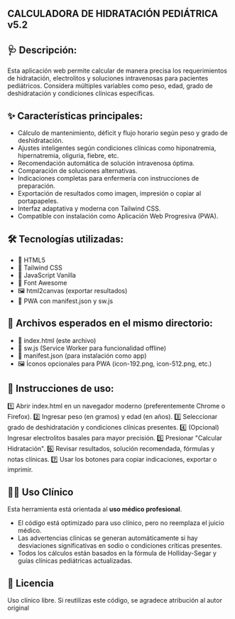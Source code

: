 ## CALCULADORA DE HIDRATACIÓN PEDIÁTRICA v5.2

## 🩺 Descripción:
Esta aplicación web permite calcular de manera precisa los requerimientos de hidratación, electrolitos y soluciones intravenosas para pacientes pediátricos. Considera múltiples variables como peso, edad, grado de deshidratación y condiciones clínicas específicas.

## ✨ Características principales:
- Cálculo de mantenimiento, déficit y flujo horario según peso y grado de deshidratación.
- Ajustes inteligentes según condiciones clínicas como hiponatremia, hipernatremia, oliguria, fiebre, etc.
- Recomendación automática de solución intravenosa óptima.
- Comparación de soluciones alternativas.
- Indicaciones completas para enfermería con instrucciones de preparación.
- Exportación de resultados como imagen, impresión o copiar al portapapeles.
- Interfaz adaptativa y moderna con Tailwind CSS.
- Compatible con instalación como Aplicación Web Progresiva (PWA).

## 🛠️ Tecnologías utilizadas:
- 🧾 HTML5
- 🎨 Tailwind CSS
- 🧠 JavaScript Vanilla
- 🌟 Font Awesome
- 🖼️ html2canvas (exportar resultados)
- 📲 PWA con manifest.json y sw.js

## 📁 Archivos esperados en el mismo directorio:
- 📄 index.html (este archivo)
- 🔧 sw.js (Service Worker para funcionalidad offline)
- 📝 manifest.json (para instalación como app)
- 🖼️ Íconos opcionales para PWA (icon-192.png, icon-512.png, etc.)

## 🧪 Instrucciones de uso:
1️⃣ Abrir index.html en un navegador moderno (preferentemente Chrome o Firefox).
2️⃣ Ingresar peso (en gramos) y edad (en años).
3️⃣ Seleccionar grado de deshidratación y condiciones clínicas presentes.
4️⃣ (Opcional) Ingresar electrolitos basales para mayor precisión.
5️⃣ Presionar "Calcular Hidratación".
6️⃣ Revisar resultados, solución recomendada, fórmulas y notas clínicas.
7️⃣ Usar los botones para copiar indicaciones, exportar o imprimir.

## 👩‍⚕️ Uso Clínico

Esta herramienta está orientada al **uso médico profesional**.
- El código está optimizado para uso clínico, pero no reemplaza el juicio médico.
- Las advertencias clínicas se generan automáticamente si hay desviaciones significativas en sodio o condiciones críticas presentes.
- Todos los cálculos están basados en la fórmula de Holliday-Segar y guías clínicas pediátricas actualizadas.

## 📄 Licencia

Uso clínico libre. Si reutilizas este código, se agradece atribución al autor original 
